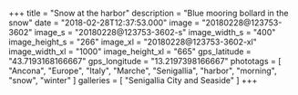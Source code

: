 +++
title = "Snow at the harbor"
description = "Blue mooring bollard in the snow"
date = "2018-02-28T12:37:53.000"
image = "20180228@123753-3602"
image_s = "20180228@123753-3602-s"
image_width_s = "400"
image_height_s = "266"
image_xl = "20180228@123753-3602-xl"
image_width_xl = "1000"
image_height_xl = "665"
gps_latitude = "43.7193168166667"
gps_longitude = "13.2197398166667"
phototags = [ "Ancona", "Europe", "Italy", "Marche", "Senigallia", "harbor", "morning", "snow", "winter" ]
galleries = [ "Senigallia City and Seaside" ]
+++
